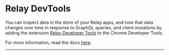 # Relay DevTools

You can inspect data in the store of your Relay apps, and how that data changes over time in response to GraphQL queries, and client mutations by adding the extension [Relay Developer Tools](https://chrome.google.com/webstore/detail/relay-developer-tools/ncedobpgnmkhcmnnkcimnobpfepidadl) to the Chrome Developer Tools.

For more information, read the docs [here](https://relay.dev/docs/debugging/relay-devtools/).

---

